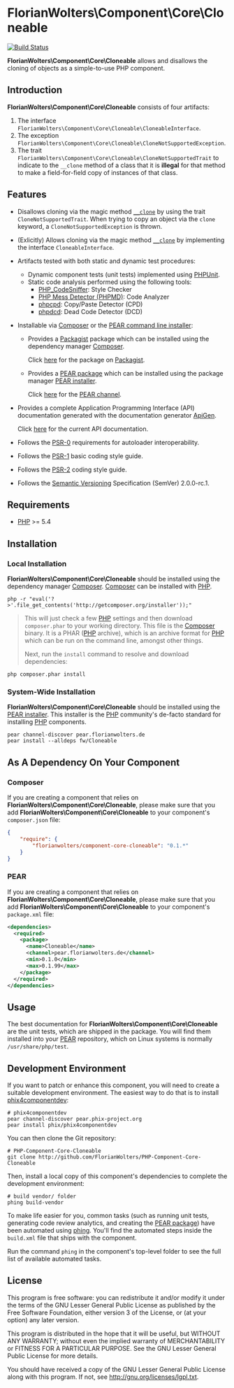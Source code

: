 # FlorianWolters\Component\Core\Cloneable

[![Build Status](https://secure.travis-ci.org/FlorianWolters/PHP-Component-Core-Cloneable.png?branch=master)](http://travis-ci.org/FlorianWolters/PHP-Component-Core-Cloneable)

**FlorianWolters\Component\Core\Cloneable** allows and disallows the cloning of objects as a simple-to-use PHP component.

## Introduction

**FlorianWolters\Component\Core\Cloneable** consists of four artifacts:

1. The interface `FlorianWolters\Component\Core\Cloneable\CloneableInterface`.
2. The exception `FlorianWolters\Component\Core\Cloneable\CloneNotSupportedException`.
3. The trait `FlorianWolters\Component\Core\Cloneable\CloneNotSupportedTrait` to indicate to the `__clone` method of a class that it is **illegal** for that method to make a field-for-field copy of instances of that class.

## Features

* Disallows cloning via the magic method [`__clone`][23] by using the trait `CloneNotSupportedTrait`. When trying to copy an object via the `clone` keyword, a `CloneNotSupportedException` is thrown.
* (Exlicitly) Allows cloning via the magic method [`__clone`][23] by implementing the interface `CloneableInterface`.
* Artifacts tested with both static and dynamic test procedures:
    * Dynamic component tests (unit tests) implemented using [PHPUnit][19].
    * Static code analysis performed using the following tools:
        * [PHP_CodeSniffer][14]: Style Checker
        * [PHP Mess Detector (PHPMD)][18]: Code Analyzer
        * [phpcpd][4]: Copy/Paste Detector (CPD)
        * [phpdcd][5]: Dead Code Detector (DCD)
* Installable via [Composer][3] or the [PEAR command line installer][11]:
    * Provides a [Packagist][22] package which can be installed using the dependency manager [Composer][3].

      Click [here][21] for the package on [Packagist][22].
    * Provides a [PEAR package][13] which can be installed using the package manager [PEAR installer][11].

      Click [here][9] for the [PEAR channel][12].
* Provides a complete Application Programming Interface (API) documentation generated with the documentation generator [ApiGen][2].

  Click [here][1] for the current API documentation.
* Follows the [PSR-0][6] requirements for autoloader interoperability.
* Follows the [PSR-1][7] basic coding style guide.
* Follows the [PSR-2][8] coding style guide.
* Follows the [Semantic Versioning][20] Specification (SemVer) 2.0.0-rc.1.

## Requirements

* [PHP][17] >= 5.4

## Installation

### Local Installation

**FlorianWolters\Component\Core\Cloneable** should be installed using the dependency manager [Composer][3]. [Composer][3] can be installed with [PHP][6].

    php -r "eval('?>'.file_get_contents('http://getcomposer.org/installer'));"

> This will just check a few [PHP][17] settings and then download `composer.phar` to your working directory. This file is the [Composer][3] binary. It is a PHAR ([PHP][17] archive), which is an archive format for [PHP][17] which can be run on the command line, amongst other things.
>
> Next, run the `install` command to resolve and download dependencies:

    php composer.phar install

### System-Wide Installation

**FlorianWolters\Component\Core\Cloneable** should be installed using the [PEAR installer][11]. This installer is the [PHP][17] community's de-facto standard for installing [PHP][17] components.

    pear channel-discover pear.florianwolters.de
    pear install --alldeps fw/Cloneable

## As A Dependency On Your Component

### Composer

If you are creating a component that relies on **FlorianWolters\Component\Core\Cloneable**, please make sure that you add **FlorianWolters\Component\Core\Cloneable** to your component's `composer.json` file:

```json
{
    "require": {
        "florianwolters/component-core-cloneable": "0.1.*"
    }
}
```

### PEAR

If you are creating a component that relies on **FlorianWolters\Component\Core\Cloneable**, please make sure that you add **FlorianWolters\Component\Core\Cloneable** to your component's `package.xml` file:

```xml
<dependencies>
  <required>
    <package>
      <name>Cloneable</name>
      <channel>pear.florianwolters.de</channel>
      <min>0.1.0</min>
      <max>0.1.99</max>
    </package>
  </required>
</dependencies>
```

## Usage

The best documentation for **FlorianWolters\Component\Core\Cloneable** are the unit tests, which are shipped in the package. You will find them installed into your [PEAR][10] repository, which on Linux systems is normally `/usr/share/php/test`.

## Development Environment

If you want to patch or enhance this component, you will need to create a suitable development environment. The easiest way to do that is to install [phix4componentdev][16]:

    # phix4componentdev
    pear channel-discover pear.phix-project.org
    pear install phix/phix4componentdev

You can then clone the Git repository:

    # PHP-Component-Core-Cloneable
    git clone http://github.com/FlorianWolters/PHP-Component-Core-Cloneable

Then, install a local copy of this component's dependencies to complete the development environment:

    # build vendor/ folder
    phing build-vendor

To make life easier for you, common tasks (such as running unit tests, generating code review analytics, and creating the [PEAR package][13]) have been automated using [phing][15]. You'll find the automated steps inside the `build.xml` file that ships with the component.

Run the command `phing` in the component's top-level folder to see the full list of available automated tasks.

## License

This program is free software: you can redistribute it and/or modify it under the terms of the GNU Lesser General Public License as published by the Free Software Foundation, either version 3 of the License, or (at your option) any later version.

This program is distributed in the hope that it will be useful, but WITHOUT ANY WARRANTY; without even the implied warranty of MERCHANTABILITY or FITNESS FOR A PARTICULAR PURPOSE.  See the GNU Lesser General Public License for more details.

You should have received a copy of the GNU Lesser General Public License along with this program. If not, see <http://gnu.org/licenses/lgpl.txt>.

[1]: http://blog.florianwolters.de/PHP-Component-Core-Cloneable
     "FlorianWolters\Component\Core\Cloneable | Application Programming Interface (API) documentation"
[2]: http://apigen.org
     "ApiGen | API documentation generator for PHP 5.3.+"
[3]: http://getcomposer.org
     "Composer"
[4]: https://github.com/sebastianbergmann/phpcpd
     "sebastianbergmann/phpcpd · GitHub"
[5]: https://github.com/sebastianbergmann/phpdcd
     "sebastianbergmann/phpdcd · GitHub"
[6]: https://github.com/php-fig/fig-standards/blob/master/accepted/PSR-0.md
     "PSR-0 requirements for autoloader interoperability"
[7]: https://github.com/php-fig/fig-standards/blob/master/accepted/PSR-1-basic-coding-standard.md
     "PSR-1 basic coding style guide"
[8]: https://github.com/php-fig/fig-standards/blob/master/accepted/PSR-2-coding-style-guide.md
     "PSR-2 coding style guide"
[9]: http://pear.florianwolters.de
     "PEAR channel of Florian Wolters"
[10]: http://pear.php.net
      "PEAR - PHP Extension and Application Repository"
[11]: http://pear.php.net/manual/en/guide.users.commandline.cli.php
      "Manual :: Command line installer (PEAR)"
[12]: http://pear.php.net/manual/en/guide.users.concepts.channel.php
      "Manual :: PEAR Channels"
[13]: http://pear.php.net/manual/en/guide.users.concepts.package.php
      "Manual :: PEAR Packages"
[14]: http://pear.php.net/package/PHP_CodeSniffer
      "PHP_CodeSniffer"
[15]: http://phing.info
      "Phing"
[16]: https://github.com/stuartherbert/phix4componentdev
      "stuartherbert/phix4componentdev · GitHub"
[17]: http://php.net
      "PHP: Hypertext Preprocessor"
[18]: http://phpmd.org
      "PHPMD - PHP Mess Detector"
[19]: http://phpunit.de
      "sebastianbergmann/phpunit · GitHub"
[20]: http://semver.org
      "Semantic Versioning"
[21]: http://packagist.org/packages/florianwolters/component-core-cloneable
      "florianwolters/component-core-cloneable - Packagist"
[22]: http://packagist.org
      "Packagist"
[23]: http://php.net/language.oop5.cloning
      "PHP: Object Cloning"
